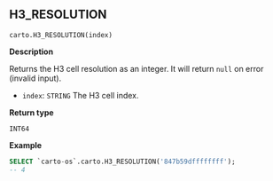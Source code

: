 ## H3_RESOLUTION

```sql:signature
carto.H3_RESOLUTION(index)
```

**Description**

Returns the H3 cell resolution as an integer. It will return `null` on error (invalid input).

* `index`: `STRING` The H3 cell index.

**Return type**

`INT64`

**Example**

```sql
SELECT `carto-os`.carto.H3_RESOLUTION('847b59dffffffff');
-- 4
```
